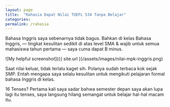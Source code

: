 ```yaml
---
layout: page
title:  "Rahasia Dapat Nilai TOEFL 534 Tanpa Belajar"
categories:
permalink: /rahasia
---
```


Bahasa Inggris saya sebenarnya tidak bagus. Bahkan di kelas Bahasa Inggris, — tingkat kesulitan sedikit di atas level SMA & wajib untuk semua mahasiswa tahun pertama — saya cuma dapat B minus.

![My helpful screenshot]({{ site.url }}/assets/images/nilai-mpk-inggris.png)

Saat nilai keluar, tidak terlalu kaget sih. Polanya sudah terbaca kok sejak SMP. Entah mengapa saya selalu kesulitan untuk mengikuti pelajaran formal bahasa Inggris di kelas.

16 Tenses? Pertama kali saya sadar bahwa semester depan saya akan lupa lagi itu tenses, saya langsung hilang semangat untuk belajar hal-hal macam itu.
